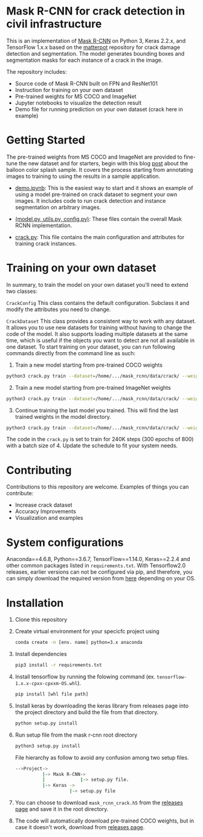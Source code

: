# Mask R-CNN for crack detection in civil infrastructure
This is an implementation of [Mask R-CNN](https://arxiv.org/abs/1703.06870) on Python 3, Keras 2.2.x, and TensorFlow 1.x.x based on the [matterpot](https://github.com/matterport/Mask_RCNN) repository for crack damage detection and segmentation. The model generates bounding boxes and segmentation masks for each instance of a crack in the image.

The repository includes:
* Source code of Mask R-CNN built on FPN and ResNet101
* Instruction for training on your own dataset
* Pre-trained weights for MS COCO and ImageNet
* Jupyter notebooks to visualize the detection result
* Demo file for running prediction on your own dataset (crack here in example)

# Getting Started
The pre-trained weights from MS COCO and ImageNet are provided to fine-tune the new dataset and for starters, begin with this blog [post](https://engineering.matterport.com/splash-of-color-instance-segmentation-with-mask-r-cnn-and-tensorflow-7c761e238b46) about the balloon color splash sample. It covers the process starting from annotating images to training to using the results in a sample application.

* [demo.ipynb](https://github.com/rakehsaleem/Custom_Mask_RCNN/blob/master/crack/demo.ipynb): This is the easiest way to start and it shows an example of using a model pre-trained on crack dataset to segment your own images. It includes code to run crack detection and instance segmentation on arbitrary images.
* [(model.py, utils.py, config.py)](https://github.com/rakehsaleem/Custom_Mask_RCNN/tree/master/mrcnn): These files contain the overall Mask RCNN implementation.

* [crack.py](https://github.com/rakehsaleem/Custom_Mask_RCNN/blob/master/crack/crack.py): This file contains the main configuration and attributes for training crack instances.

# Training on your own dataset
In summary, to train the model on your own dataset you'll need to extend two classes:

```CrackConfig``` This class contains the default configuration. Subclass it and modify the attributes you need to change.

```CrackDataset``` This class provides a consistent way to work with any dataset. It allows you to use new datasets for training without having to change the code of the model. It also supports loading multiple datasets at the same time, which is useful if the objects you want to detect are not all available in one dataset.
To start training on your dataset, you can run following commands directly from the command line as such:

1. Train a new model starting from pre-trained COCO weights
```bash
python3 crack.py train --dataset=/home/.../mask_rcnn/data/crack/ --weights=coco  
```
2. Train a new model starting from pre-trained ImageNet weights
```bash
python3 crack.py train --dataset=/home/.../mask_rcnn/data/crack/ --weights=imagenet
```
3. Continue training the last model you trained. This will find the last trained weights in the model directory.
```bash
python3 crack.py train --dataset=/home/.../mask_rcnn/data/crack/ --weights=last
```
The code in the ```crack.py``` is set to train for 240K steps (300 epochs of 800) with a batch size of 4. Update the schedule to fit your system needs. 

# Contributing
Contributions to this repository are welcome. Examples of things you can contribute:

* Increase crack dataset
* Accuracy Improvements
* Visualization and examples

# System configurations
Anaconda==4.6.8, Python==3.6.7, TensorFlow==1.14.0, Keras==2.2.4 and other common packages listed in ```requirements.txt```.
With Tensorflow2.0 releases, earlier versions can not be configured via pip, and therefore, you can simply download the required version from [here](https://pypi.org/project/tensorflow/#history) depending on your OS.

# Installation
1. Clone this repository
2. Create virtual environment for your specicfc project using
   ```bash
   conda create -n [env. name] python=3.x anaconda
   ```

3. Install dependencies
   ```bash
   pip3 install -r requirements.txt
   ```
4. Install tensorflow by running the folowing command (ex. ```tensorflow-1.x.x-cpxx-cpxxm-OS.whl```).
   ```bash
   pip install [whl file path]
   ```
5. Install keras by downloading the keras library from releases page into the project directory and build the file from that directory.
   ```bash
   python setup.py install
   ```
6. Run setup file from the mask r-cnn root directory
   ```bash
   python3 setup.py install
   ```
   File hierarchy as follow to avoid any confusion among two setup files.
   ```bash
   -->Project->
             |-> Mask R-CNN->
             |             |-> setup.py file. 
             |-> Keras ->
                       |-> setup.py file
   ```   
7. You can choose to download ```mask_rcnn_crack.h5``` from the [releases page](https://github.com/rakehsaleem/Custom_Mask_RCNN/releases) and save it in the root directory.
8. The code will automatically download pre-trained COCO weights, but in case it doesn't work, download from [releases page](https://github.com/rakehsaleem/Custom_Mask_RCNN/releases).
